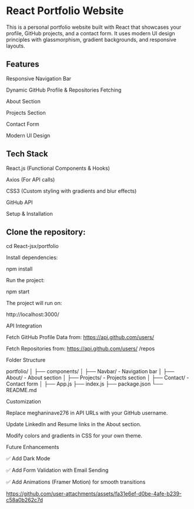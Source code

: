 # React Portfolio Website

This is a personal portfolio website built with React that showcases your profile, GitHub projects, and a contact form. It uses modern UI design principles with glassmorphism, gradient backgrounds, and responsive layouts.

## Features

Responsive Navigation Bar

Dynamic GitHub Profile & Repositories Fetching

About Section

Projects Section

Contact Form

Modern UI Design

## Tech Stack

React.js (Functional Components & Hooks)

Axios (For API calls)

CSS3 (Custom styling with gradients and blur effects)

GitHub API

Setup & Installation

## Clone the repository:


cd React-jsx/portfolio


Install dependencies:

npm install


Run the project:

npm start


The project will run on:

http://localhost:3000/


API Integration

Fetch GitHub Profile Data from:
https://api.github.com/users/
<your-github-username>

Fetch Repositories from:
https://api.github.com/users/
<your-github-username>/repos

Folder Structure

portfolio/
 │
 ├── components/
 │   ├── Navbar/       - Navigation bar
 │   ├── About/        - About section
 │   ├── Projects/     - Projects section
 │   ├── Contact/      - Contact form
 │
 ├── App.js
 ├── index.js
 ├── package.json
 └── README.md


Customization

Replace meghaninave276 in API URLs with your GitHub username.

Update LinkedIn and Resume links in the About section.

Modify colors and gradients in CSS for your own theme.

Future Enhancements

✅ Add Dark Mode

✅ Add Form Validation with Email Sending

✅ Add Animations (Framer Motion) for smooth transitions




https://github.com/user-attachments/assets/fa31e6ef-d0be-4afe-b239-c58a0b262c7d


